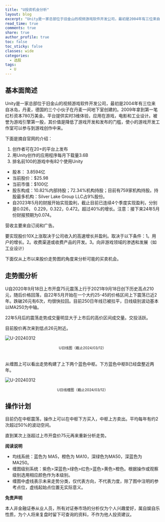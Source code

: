 ```yaml
---
title: "U投资机会分析"
layout: blog
excerpt: "Unity是一家总部位于旧金山的视频游戏软件开发公司，最初是2004年有三位来自冰岛，丹麦，德国的三个小伙子在丹麦一间地下室创建的。2009年拿到第一笔红杉资本780万美金。平台提供实时3维体验，应用在游戏，电影和工业设计。被誉为游戏引擎第一股，其价值是降低了游戏开发和发布的门槛，使小的游戏开发工作室可以参与到游戏创作中来。"
read_time: true
comments: true
share: true
author_profile: true
toc: false
toc_sticky: false
classes: wide
categories:
  - 选股
tags:
  - U
---
```


## 基本面简述

Unity是一家总部位于旧金山的视频游戏软件开发公司，最初是2004年有三位来自冰岛，丹麦，德国的三个小伙子在丹麦一间地下室创建的。2009年拿到第一笔红杉资本780万美金。平台提供实时3维体验，应用在游戏，电影和工业设计。被誉为游戏引擎第一股，其价值是降低了游戏开发和发布的门槛，使小的游戏开发工作室可以参与到游戏创作中来。

下面是摘自官网的介绍：
1. 创作者可在20+的平台上发布
2. 用Unity创作的应用程序每月下载量3.6B
3. 排名前100的游戏中有82个使用Unity

* 股本： 3.8594亿
* 当前股价：$25.98
* 当前市值：$100亿
* 股东构成：10.82%内部持股；72.34%机构持股；目前有759家机构持股。持股最多机构：Silver Lake Group LLC占9%股份。
* 自2023年5月的财报开始实现盈利，截止目前已连续4个季度实现盈利，分别是0.026， 0.229，0.322，0.472。超过40%的增长。注意：接下来24年5月份财报预期为0.074。

营收主要来自订阅和广告。

要实现股价10X上涨取决于公司收入的高速增长并盈利。取决于以下条件：1。用户的增长。2。收费渠道或收费产品的开发。3。向非游戏领域的渗透和发展（如工业设计）

下面仅从上市以来股价走势图的角度来分析可能的买卖机会。

## 走势图分析

U自2020年9月18日上市开盘75元震荡上行于2021年9月18日创下历史高点210元，随后价格回落，自22年5月开始在一个大约25-45的价格区间上下震荡已近2年。跌破26元有6次，均很快拉回。目前250日年线已被拉平，日线级别波动基本以MA250为中轴。

22年5月后的震荡走势成交量明显大于上市后的高价区间成交量。交投活跃。

目前股价再次来到低点26元附近。

![U-20240312](https://image.olim.cc/2024/2024-03-12-U-j.png)
<small><center>U日线图（截止2024/03/12）</center></small>　

从缠图上可以看出走势构建了上下两个蓝色中枢。下方蓝色中枢B已经盘整近两年。

![U-20240312](https://image.olim.cc/2024/2024-03-12-U-c.png)
<small><center>U日线缠图（截止2024/03/12）</center></small>

## 操作计划

目前仍在中枢震荡，操作上可以在中枢下方买入，中枢上方卖出。平均每年有约2次超过50%的波动空间。

直到某次上涨超过上市开盘价75元再来重新分析走势。

**阅读说明**

* 均线系统：蓝色为 MA5，橙色为 MA10，深绿色为MA50，深蓝色为MA250。
* 缠图级别系统：紫色>深蓝色>绿色>红色>蓝色>黄色>橙色。根据操作或观察级别选用相应颜色作为本级别。
* 缠图中虚线表示未来走势分类，仅代表方向，不代表力度，除了图中注明的参考点位，虚线起始点位置无实际意义。

**免责声明** 

本人非金融证券从业人员，所有对证券市场的分析仅为个人兴趣爱好，属自娱自乐性质，为个人将来复盘时留下可查询的资料，不作为他人投资建议。

